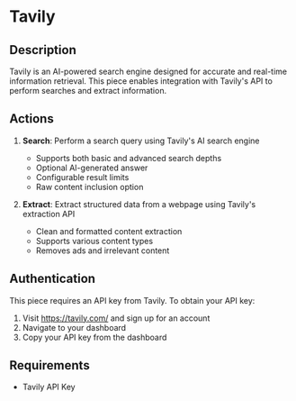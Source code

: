 # Tavily

## Description
Tavily is an AI-powered search engine designed for accurate and real-time information retrieval. This piece enables integration with Tavily's API to perform searches and extract information.

## Actions
1. **Search**: Perform a search query using Tavily's AI search engine
   - Supports both basic and advanced search depths
   - Optional AI-generated answer
   - Configurable result limits
   - Raw content inclusion option

2. **Extract**: Extract structured data from a webpage using Tavily's extraction API
   - Clean and formatted content extraction
   - Supports various content types
   - Removes ads and irrelevant content

## Authentication
This piece requires an API key from Tavily. To obtain your API key:
1. Visit https://tavily.com/ and sign up for an account
2. Navigate to your dashboard
3. Copy your API key from the dashboard

## Requirements
- Tavily API Key
